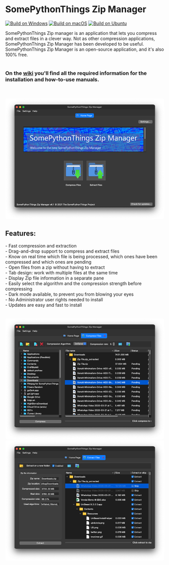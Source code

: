 <h1>SomePythonThings Zip Manager</h1>

[![Build on Windows](https://github.com/martinet101/SomePythonThings-Zip-Manager/actions/workflows/build%20on%20windows.yml/badge.svg)](https://github.com/martinet101/SomePythonThings-Zip-Manager/actions/workflows/build%20on%20windows.yml)
[![Build on macOS](https://github.com/martinet101/SomePythonThings-Zip-Manager/actions/workflows/build%20on%20darwin.yml/badge.svg)](https://github.com/martinet101/SomePythonThings-Zip-Manager/actions/workflows/build%20on%20darwin.yml)
[![Build on Ubuntu](https://github.com/martinet101/SomePythonThings-Zip-Manager/actions/workflows/build%20on%20ubuntu.yml/badge.svg)](https://github.com/martinet101/SomePythonThings-Zip-Manager/actions/workflows/build%20on%20ubuntu.yml)


SomePythonThings Zip manager is an application that lets you compress and extract files in a clever way. Not as other compression applications, SomePythonThings Zip Manager has been developed to be useful. SomePythonThings Zip Manager is an open-source application, and it's also 100% free.<br><br>
<h3>On the <a href="https://github.com/martinet101/SomePythonThings-Zip-Manager/wiki">wiki</a> you'll find all the required information for the installation and how-to-use manuals.</h3><br><br>
<img src="media/banner.png" style="border-radius:5px;">
<br>
<h2>Features:</h2>
 - Fast compression and extraction<br>
 - Drag-and-drop support to compress and extract files<br>
 - Know on real time which file is being processed, which ones have been compressed and which ones are pending<br>
 - Open files from a zip without having to extract<br>
 - Tab design: work with multiple files at the same time<br>
 - Display Zip file information in a separate pane<br>
 - Easily select the algorithm and the compression strength before compressing<br>
 - Dark mode available, to prevent you from blowing your eyes<br>
 - No Administrator user rights needed to install<br>
 - Updates are easy and fast to install<br>
<br><br>

<img src="media/banner_compress.png" style="border-radius:5px;">

<br>

<img src="media/banner_extract.png" style="border-radius:5px;">
